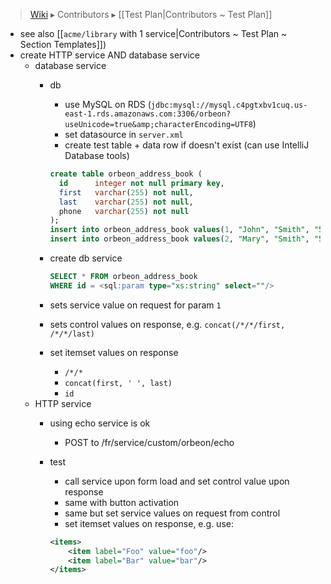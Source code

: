 > [Wiki](Home) ▸ Contributors ▸ [[Test Plan|Contributors ~ Test Plan]]

- see also [[`acme/library` with 1 service|Contributors ~ Test Plan ~ Section Templates]])
- create HTTP service AND database service
    - database service
        - db
            - use MySQL on RDS (`jdbc:mysql://mysql.c4pgtxbv1cuq.us-east-1.rds.amazonaws.com:3306/orbeon?useUnicode=true&amp;characterEncoding=UTF8`)
            - set datasource in `server.xml`
            - create test table + data row if doesn't exist (can use IntelliJ Database tools)

            ```sql
            create table orbeon_address_book (
              id      integer not null primary key,
              first   varchar(255) not null,
              last    varchar(255) not null,
              phone   varchar(255) not null
            );
            insert into orbeon_address_book values(1, "John", "Smith", "5551231234");
            insert into orbeon_address_book values(2, "Mary", "Smith", "5551111111");
            ```
        - create db service

            ```sql
            SELECT * FROM orbeon_address_book 
            WHERE id = <sql:param type="xs:string" select=""/>
            ```
        - sets service value on request for param `1`
        - sets control values on response, e.g. `concat(/*/*/first, /*/*/last)`
        - set itemset values on response 
            - `/*/*`
            - `concat(first, ' ', last)`
            - `id`
    - HTTP service
        - using echo service is ok
            - POST to /fr/service/custom/orbeon/echo
        - test
            - call service upon form load and set control value upon response
            - same with button activation
            - same but set service values on request from control
            - set itemset values on response, e.g. use:

            ```xml
            <items>
                <item label="Foo" value="foo"/>
                <item label="Bar" value="bar"/>
            </items>
            ```

[2]: https://github.com/orbeon/orbeon-forms/issues/1230